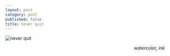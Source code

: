 ```yaml
---
layout: post
category: post
published: false
title: never quit
---
```

![never quit]({{site.baseurl}}//media/never-quit.jpeg)
<!--more-->
<span class='date' style='float:right;'>*watercolor, ink*</span>
